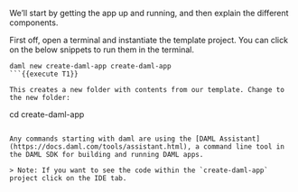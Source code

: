 We’ll start by getting the app up and running, and then explain the different components.

First off, open a terminal and instantiate the template project. You can click on the below snippets to run them in the terminal.

```
daml new create-daml-app create-daml-app
```{{execute T1}}

This creates a new folder with contents from our template. Change to the new folder:

```
cd create-daml-app
```{{execute T1}}

Any commands starting with daml are using the [DAML Assistant](https://docs.daml.com/tools/assistant.html), a command line tool in the DAML SDK for building and running DAML apps.

> Note: If you want to see the code within the `create-daml-app` project click on the IDE tab.